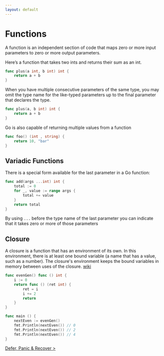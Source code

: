 ```yaml
---
layout: default
---
```


# Functions

A function is an independent section of code that maps zero or more input parameters to zero or more output parameters.

Here’s a function that takes two ints and returns their sum as an int.

```go
func plus(a int, b int) int {
    return a + b
}
```

When you have multiple consecutive parameters of the same type, you may omit the type name for the like-typed parameters up to the final parameter that declares the type.

```go
func plus(a, b int) int {
    return a + b
}
```

Go is also capable of returning multiple values from a function

```go
func foo() (int , string) {
    return 10, "bar"
}
```

## Variadic Functions

There is a special form available for the last parameter in a Go function:

```go
func add(args ...int) int {
    total := 0
    for _, value := range args {
        total += value
    }
    return total
}
```

By using `...` before the type name of the last parameter you can indicate that it takes zero or more of those parameters

## Closure

A closure is a function that has an environment of its own. In this environment, there is at least one bound variable (a name that has a value, such as a number). The closure's environment keeps the bound variables in memory between uses of the closure. [wiki](https://simple.wikipedia.org/wiki/Closure_(computer_science))

```go
func evenGen() func () int {
    i := 0
    return func () (ret int) {
        ret = i
        i += 2
        return
    }
}

func main () {
    nextEven := evenGen()
    fmt.Println(nextEven()) // 0
    fmt.Println(nextEven()) // 2
    fmt.Println(nextEven()) // 4
}
```

[Defer, Panic & Recover >](./deferpanicrecover.html)